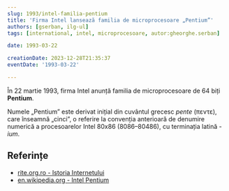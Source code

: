 ```yaml
---
slug: 1993/intel-familia-pentium
title: 'Firma Intel lansează familia de microprocesoare „Pentium”'
authors: [gserban, ilg-ul]
tags: [international, intel, microprocesoare, autor:gheorghe.serban]

date: 1993-03-22

creationDate: 2023-12-28T21:35:37
eventDate: '1993-03-22'

---
```


În 22 martie 1993, firma Intel anunță familia de microprocesoare de 64 biți **Pentium**.

<!-- truncate -->

Numele „Pentium” este derivat inițial din cuvântul grecesc
_pente_ (πεντε), care înseamnă „cinci”, o referire la convenția
anterioară de denumire numerică a procesoarelor Intel 80x86
(8086–80486), cu terminația latină _-ium_.

## Referințe

- [rite.org.ro - Istoria Internetului](https://rite.org.ro/istoria-internetului/)
- [en.wikipedia.org - Intel Pentium](https://en.wikipedia.org/wiki/Pentium)
